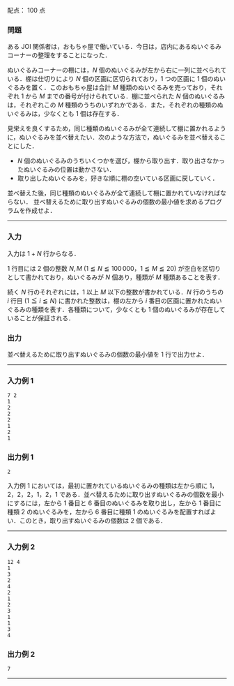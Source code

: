 配点： $100$ 点

### 問題

ある JOI 関係者は，おもちゃ屋で働いている．今日は，店内にあるぬいぐるみコーナーの整理をすることになった．

ぬいぐるみコーナーの棚には，$N$ 個のぬいぐるみが左から右に一列に並べられている．棚は仕切りにより $N$ 個の区画に区切られており，$1$ つの区画に $1$ 個のぬいぐるみを置く．このおもちゃ屋は合計 $M$ 種類のぬいぐるみを売っており，それぞれ $1$ から $M$ までの番号が付けられている．棚に並べられた $N$ 個のぬいぐるみは，それぞれこの $M$ 種類のうちのいずれかである．また，それぞれの種類のぬいぐるみは，少なくとも $1$ 個は存在する．

見栄えを良くするため，同じ種類のぬいぐるみが全て連続して棚に置かれるように，ぬいぐるみを並べ替えたい．次のような方法で，ぬいぐるみを並べ替えることにした．

- $N$ 個のぬいぐるみのうちいくつかを選び，棚から取り出す．取り出さなかったぬいぐるみの位置は動かさない．
- 取り出したぬいぐるみを，好きな順に棚の空いている区画に戻していく．

並べ替えた後，同じ種類のぬいぐるみが全て連続して棚に置かれていなければならない． 並べ替えるために取り出すぬいぐるみの個数の最小値を求めるプログラムを作成せよ．

---

### 入力

入力は $1 + N$ 行からなる．

$1$ 行目には $2$ 個の整数 $N, M$ ($1 \leqq N \leqq 100\,000$，$1 \leqq M \leqq 20$) が空白を区切りとして書かれており，ぬいぐるみが $N$ 個あり，種類が $M$ 種類あることを表す．

続く $N$ 行のそれぞれには，$1$ 以上 $M$ 以下の整数が書かれている．$N$ 行のうちの $i$ 行目 ($1 \leqq i \leqq N$) に書かれた整数は，棚の左から $i$ 番目の区画に置かれたぬいぐるみの種類を表す．各種類について，少なくとも $1$ 個のぬいぐるみが存在していることが保証される．

### 出力

並べ替えるために取り出すぬいぐるみの個数の最小値を $1$ 行で出力せよ．

---

### 入力例 1

```
7 2
1
2
2
2
1
2
1
```

### 出力例 1

```
2
```

入力例 $1$ においては，最初に置かれているぬいぐるみの種類は左から順に $1， 2， 2， 2， 1， 2， 1$ である．並べ替えるために取り出すぬいぐるみの個数を最小にするには，左から $1$ 番目と $6$ 番目のぬいぐるみを取り出し，左から $1$ 番目に種類 $2$ のぬいぐるみを，左から $6$ 番目に種類 $1$ のぬいぐるみを配置すればよい．このとき，取り出すぬいぐるみの個数は $2$ 個である．

---

### 入力例 2

```
12 4
1
3
2
4
2
1
2
3
1
1
3
4
```

### 出力例 2 

```
7
```

---

